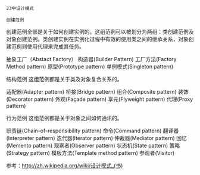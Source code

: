 
    23中设计模式
    
    创建范例
创建范例全部是关于如何创建实例的。这组范例可以被划分为两组：类创建范例及对象创建范例。类创建实例在实例化过程中有效的使用类之间的继承关系，对象创建范例则使用代理来完成其任务。

抽象工厂（Abstact Factory）
构造器(Builder Pattern)
工厂方法(Factory Method pattern)
原型(Prototype pattern)
单例模式(Singleton pattern)

   结构范例
这组范例都是关于类及对象复合关系的。

适配器(Adapter pattern)
桥接(Bridge pattern)
组合(Composite pattern)
装饰(Decorator pattern)
外观(Façade pattern)
享元(Flyweight pattern)
代理(Proxy pattern)

   行为范例
这组范例都是关于对象之间如何通讯的。

职责链(Chain-of-responsibility pattern)
命令(Command pattern)
翻译器(Interpreter pattern)
迭代器(Iterator pattern)
仲裁器(Mediator pattern)
回忆(Memento pattern)
观察者(Observer pattern)
状态机(State pattern)
策略(Strategy pattern)
模板方法(Template method pattern)
参观者(Visitor)

参考：http://zh.wikipedia.org/wiki/设计模式_(书)
